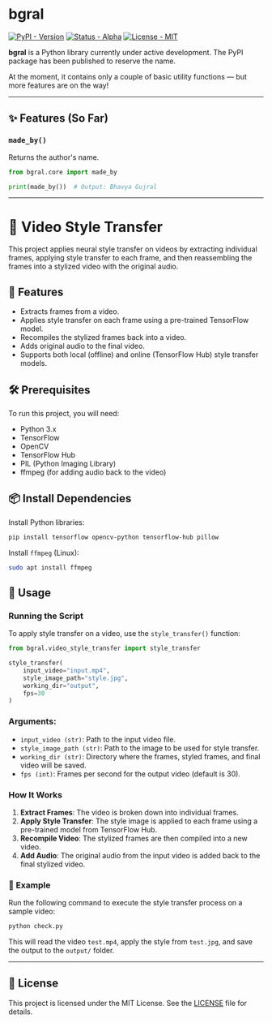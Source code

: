 # bgral

[![PyPI - Version](https://img.shields.io/pypi/v/bgral?color=blue)](https://pypi.org/project/bgral/)
[![Status - Alpha](https://img.shields.io/badge/status-alpha-orange)](https://pypi.org/project/bgral/)
[![License - MIT](https://img.shields.io/badge/license-MIT-green)](#license)

**bgral** is a Python library currently under active development. The PyPI package has been published to reserve the name.  

At the moment, it contains only a couple of basic utility functions — but more features are on the way!

---

## ✨ Features (So Far)

### `made_by()`
Returns the author's name.

```python
from bgral.core import made_by

print(made_by())  # Output: Bhavya Gujral
```

---

# 🎨 Video Style Transfer

This project applies neural style transfer on videos by extracting individual frames, applying style transfer to each frame, and then reassembling the frames into a stylized video with the original audio.

## 🚀 Features

- Extracts frames from a video.
- Applies style transfer on each frame using a pre-trained TensorFlow model.
- Recompiles the stylized frames back into a video.
- Adds original audio to the final video.
- Supports both local (offline) and online (TensorFlow Hub) style transfer models.

## 🛠 Prerequisites

To run this project, you will need:

- Python 3.x  
- TensorFlow  
- OpenCV  
- TensorFlow Hub  
- PIL (Python Imaging Library)  
- ffmpeg (for adding audio back to the video)

## 📦 Install Dependencies

Install Python libraries:

```bash
pip install tensorflow opencv-python tensorflow-hub pillow
```

Install `ffmpeg` (Linux):

```bash
sudo apt install ffmpeg
```

## 🧪 Usage

### Running the Script

To apply style transfer on a video, use the `style_transfer()` function:

```python
from bgral.video_style_transfer import style_transfer

style_transfer(
    input_video="input.mp4",
    style_image_path="style.jpg",
    working_dir="output",
    fps=30
)
```

### Arguments:

- `input_video (str)`: Path to the input video file.
- `style_image_path (str)`: Path to the image to be used for style transfer.
- `working_dir (str)`: Directory where the frames, styled frames, and final video will be saved.
- `fps (int)`: Frames per second for the output video (default is 30).

### How It Works

1. **Extract Frames**: The video is broken down into individual frames.
2. **Apply Style Transfer**: The style image is applied to each frame using a pre-trained model from TensorFlow Hub.
3. **Recompile Video**: The stylized frames are then compiled into a new video.
4. **Add Audio**: The original audio from the input video is added back to the final stylized video.

### 🧪 Example

Run the following command to execute the style transfer process on a sample video:

```bash
python check.py
```

This will read the video `test.mp4`, apply the style from `test.jpg`, and save the output to the `output/` folder.

---

## 📄 License

This project is licensed under the MIT License. See the [LICENSE](LICENSE) file for details.
